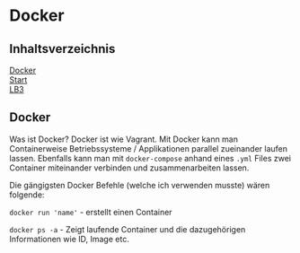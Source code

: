 # Docker

## Inhaltsverzeichnis

[Docker](#docker)  
[Start](#start)  
[LB3](#LB3)  


<a name="Docker"/>
<a name="start"/>
<a name="LB3"/>

## Docker
Was ist Docker?
Docker ist wie Vagrant. Mit Docker kann man Containerweise Betriebssysteme / Applikationen parallel zueinander laufen lassen. Ebenfalls kann man mit `docker-compose` anhand eines `.yml` Files zwei Container miteinander verbinden und zusammenarbeiten lassen.

Die gängigsten Docker Befehle (welche ich verwenden musste) wären folgende:

`docker run 'name'` - erstellt einen Container


`docker ps -a` - Zeigt laufende Container und die dazugehörigen Informationen wie ID, Image etc.